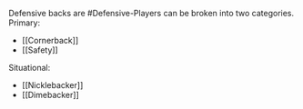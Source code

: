 Defensive backs are #Defensive-Players can be broken into two categories. 
Primary:
-  [[Cornerback]]
- [[Safety]]


Situational:
- [[Nicklebacker]]
- [[Dimebacker]]
